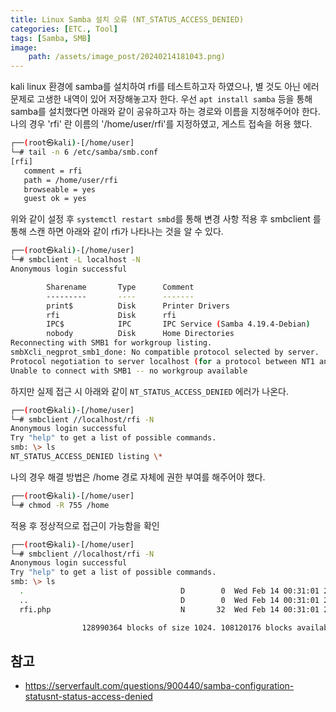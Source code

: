 ```yaml
---
title: Linux Samba 설치 오류 (NT_STATUS_ACCESS_DENIED)
categories: [ETC., Tool]
tags: [Samba, SMB]
image:
    path: /assets/image_post/20240214181043.png)
---
```


kali linux 환경에 samba를 설치하여 rfi를 테스트하고자 하였으나, 별 것도 아닌 에러 문제로 고생한 내역이 있어 저장해놓고자 한다. 우선 `apt install samba` 등을 통해 samba를 설치했다면 아래와 같이 공유하고자 하는 경로와 이름을 지정해주어야 한다. 나의 경우 'rfi' 란 이름의 '/home/user/rfi'를 지정하였고, 게스트 접속을 허용 했다. 
``` bash
┌──(root㉿kali)-[/home/user]
└─# tail -n 6 /etc/samba/smb.conf
[rfi]
   comment = rfi
   path = /home/user/rfi
   browseable = yes
   guest ok = yes
```

위와 같이 설정 후 `systemctl restart smbd`를 통해 변경 사항 적용 후 smbclient 를 통해 스캔 하면 아래와 같이 rfi가 나타나는 것을 알 수 있다.
``` bash
┌──(root㉿kali)-[/home/user]
└─# smbclient -L localhost -N
Anonymous login successful

        Sharename       Type      Comment
        ---------       ----      -------
        print$          Disk      Printer Drivers
        rfi             Disk      rfi
        IPC$            IPC       IPC Service (Samba 4.19.4-Debian)
        nobody          Disk      Home Directories
Reconnecting with SMB1 for workgroup listing.
smbXcli_negprot_smb1_done: No compatible protocol selected by server.
Protocol negotiation to server localhost (for a protocol between NT1 and NT1) failed: NT_STATUS_INVALID_NETWORK_RESPONSE
Unable to connect with SMB1 -- no workgroup available
```

하지만 실제 접근 시 아래와 같이 `NT_STATUS_ACCESS_DENIED` 에러가 나온다.
``` bash
┌──(root㉿kali)-[/home/user]
└─# smbclient //localhost/rfi -N
Anonymous login successful
Try "help" to get a list of possible commands.
smb: \> ls
NT_STATUS_ACCESS_DENIED listing \*
```

나의 경우 해결 방법은 /home 경로 자체에 권한 부여를 해주어야 했다.
``` bash
┌──(root㉿kali)-[/home/user]
└─# chmod -R 755 /home
```

적용 후 정상적으로 접근이 가능함을 확인
``` bash
┌──(root㉿kali)-[/home/user]
└─# smbclient //localhost/rfi -N
Anonymous login successful
Try "help" to get a list of possible commands.
smb: \> ls
  .                                   D        0  Wed Feb 14 00:31:01 2024
  ..                                  D        0  Wed Feb 14 00:31:01 2024
  rfi.php                             N       32  Wed Feb 14 00:31:01 2024

                128990364 blocks of size 1024. 108120176 blocks available
```



참고
---
- https://serverfault.com/questions/900440/samba-configuration-statusnt-status-access-denied